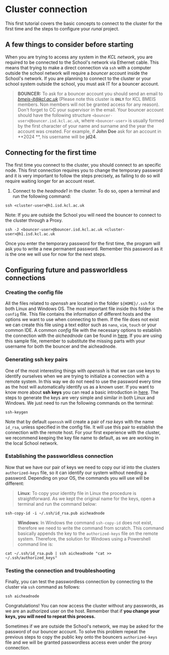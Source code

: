 # Cluster connection

This first tutorial covers the basic concepts to connect to the cluster for the first time and the steps to configure
your *runai* project.

## A few things to consider before starting

When you are trying to access any system in the *KCL network*, you are required to be connected to the School's network
via Ethernet cable. This means that trying to make a direct connection via `ssh` with a computer outside the school
network will require a *bouncer* account inside the School's network. If you are planning to connect to the cluster or
your school system outside the school, you must ask IT for a bouncer account.

> **BOUNCER:** To ask for a bouncer account you should send an email to [
*bmeis-it@kcl.ac.uk*](mailto:bmeis-it@kcl.ac.uk) (Please note this cluster is **`ONLY`** for KCL BMEIS members. Non
> members will not be granted
 access for any reason). Don't forget to
> CC your supervisor in the email. Your bouncer account should have the following
> structure `<bouncer-user>@bouncer.isd.kcl.ac.uk`, where `<bouncer-user>` is usually formed by the first character of
> your name and surname and the year the account was created. For example, if **John Doe** ask for an account in **2024
**,
> his username will be **jd24**.

## Connecting for the first time

The first time you connect to the cluster, you should connect to an specific node. This first connection requires you to
change the temporary password and it is very important to follow the steps precisely, as failing to do so will require
waiting longer for an account reset.

1. Connect to the *headnode1* in the cluster. To do so, open a terminal and run the following command:

```shell
ssh <cluster-user>@h1.isd.kcl.ac.uk
```

Note: If you are outside the School you will need the bouncer to connect to the cluster through a Proxy.

```shell
ssh -J <bouncer-user>@bouncer.isd.kcl.ac.uk <cluster-user>@h1.isd.kcl.ac.uk
```

Once you enter the temporary password for the first time, the program will ask you to write a new permanent password.
Remember this password as it is the one we will use for now for the next steps.

## Configuring future and passworldless connections

### Creating the config file

All the files related to *openssh* are located in the folder `${HOME}/.ssh` for both Linux and Windows OS. The most
important file inside this folder is the `config` file. This file contains the information of different hosts and the
options we want to use when connecting to them. If the file does not exist we can create this file using a text editor
such as `nano`, `vim`, `touch` or your common IDE. A common *config* file with the necessary options to establish the
connection with the *aicheadnode* can be found in [here](config). If you are using this sample file, remember to
substitute the missing parts with your username for both the bouncer and the aicheadnode.

### Generating ssh key pairs

One of the most interesting things with *openssh* is that we can use keys to identify ourselves when we are trying to
initialize a connection with a remote system. In this way we do not need to use the password every time as the host will
automatically identify us as a known user. If you want to know more about **ssh keys** you can read a basic introduction
in [here](https://www.ssh.com/academy/ssh-keys). The steps to generate the keys are very simple and similar in both
Linux and Windows. We just need to run the following commands on the terminal:

```shell
ssh-keygen
```

Note that by default `openssh` will create a pair of *rsa keys* with the name `id_rsa`, unless specified in the config
file. It will use this pair to establish the connection with the remote host. For your first experience with the
cluster, we recommend keeping the key file name to default, as we are working in the local School network.

### Establishing the passworldless connection

Now that we have our pair of keys we need to copy our id into the clusters `authorized-keys` file, so it can identify
our system without needing a password. Depending on your OS, the commands you will use will be different:

> **Linux**: To copy your identity file in Linux the procedure is straightforward. As we kept the original name for the
> keys, open a terminal and run the command below:

```shell
ssh-copy-id -i ~/.ssh/id_rsa.pub aicheadnode
```

> **Windows**: In Windows the command `ssh-copy-id` does not exist, therefore we need to write the command from scratch.
> This command basically appends the key to the `authorized-keys` file on the remote system. Therefore, the solution for
> Windows using a Powershell command line is:

```shell
cat ~/.ssh/id_rsa.pub | ssh aicheadnode "cat >> ~/.ssh/authorized_keys"
```

### Testing the connection and troubleshooting

Finally, you can test the passwordless connection by connecting to the cluster via `ssh` command as follows:

```shell
ssh aicheadnode
```

Congratulations! You can now access the cluster without any passwords, as we are an authorized user on the host.
Remember that if **you change your keys, you will need to repeat this process.**

Sometimes if we are outside the School's network, we may be asked for the password of our bouncer account. To solve this
problem repeat the previous steps to copy the public key onto the bouncers `authorized-keys` file and we will be granted
passwordless access even under the proxy connection.
